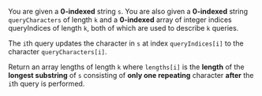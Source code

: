 You are given a **0-indexed** string `s`. You are also given a **0-indexed** string `queryCharacters` of length `k` and a **0-indexed** array of integer indices queryIndices of length `k`, both of which are used to describe `k` queries.

The `i`th query updates the character in `s` at index `queryIndices[i]` to the character `queryCharacters[i]`.

Return an array lengths of length `k` where `lengths[i]` is the **length** of the **longest substring** of `s` consisting of **only one repeating** character **after** the `i`th query is performed.